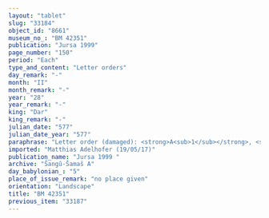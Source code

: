 ```yaml
---
layout: "tablet"
slug: "33184"
object_id: "8661"
museum_no_: "BM 42351"
publication: "Jursa 1999"
page_number: "150"
period: "Each"
type_and_content: "Letter orders"
day_remark: "-"
month: "II"
month_remark: "-"
year: "28"
year_remark: "-"
king: "Dar"
king_remark: "-"
julian_date: "577"
julian_date_year: "577"
paraphrase: "Letter order (damaged): <strong>A<sub>1</sub></strong>, <strong>A<sub>2</sub></strong>, <strong>A<sub>3</sub></strong> and <strong>A<sub>4</sub></strong> send a letter to <strong>B</strong>, the one responsible for the impost (<em>sūtu</em>) of &Scaron;ama&scaron;. <strong>B</strong> is to give to <strong>C</strong> 15+x;0.5.4 (at least 2.734 l) kor of barley instead of [...] of 0;0.2 kor (12 l) of beer for the temple of Marduk, 50 kor of barley instead of 0;2.5 kor of beer for the temple of Anunnītu, 20;0.2.4 kor of barley instead 0;0.2 kor of beer for the temple of Gula, x;x.1.2 &nbsp;kor of of barley instead of 0;0.1 kor of beer [for the temple of Adad], 19;0.2.5 kor of barley, the regular offering (<em>sattukku</em>) of the b[rewers ...] from Nisan until the end of [month x], [....].<br /> &nbsp;<br /> <strong>A<sub>1</sub></strong> = Bēl-iddin; <strong>A<sub>2</sub></strong>&nbsp;= Uballissu-Gula; <strong>A<sub>3</sub></strong>&nbsp;= Marduk-mukīn-apli; <strong>A<sub>4</sub></strong>&nbsp;=Tabnēa, an alphabetic scribe; <strong>B</strong> = Buraquˀ; <strong>C</strong> = L&acirc;b&acirc;&scaron;i<br /> &nbsp;"
imported: "Matthias Adelhofer (19/05/17)"
publication_name: "Jursa 1999 "
archive: "Šangû-Šamaš A"
day_babylonian_: "5"
place_of_issue_remark: "no place given"
orientation: "Landscape"
title: "BM 42351"
previous_item: "33187"
---
```

